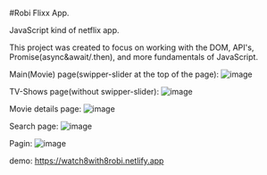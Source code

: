 #Robi Flixx App.

JavaScript kind of netflix app.

This project was created to focus on working with the DOM, API's, Promise(async&await/.then), and more fundamentals of JavaScript.

Main(Movie) page(swipper-slider at the top of the page):
![image](https://github.com/user-attachments/assets/e88b012a-957f-45ca-bd3a-f2ef2ee62bc2)

TV-Shows page(without swipper-slider):
![image](https://github.com/user-attachments/assets/d1def0c4-63b5-4b26-8894-526aa339939f)

Movie details page:
![image](https://github.com/user-attachments/assets/f227c74d-94e2-4b39-a5c2-e78d08c28097)

Search page:
![image](https://github.com/user-attachments/assets/543f15f5-38e6-46fb-818f-bc828e35291b)

Pagin:
![image](https://github.com/user-attachments/assets/0091c7b5-4d02-462b-b08a-9cc354cb4aa0)


demo: https://watch8with8robi.netlify.app
